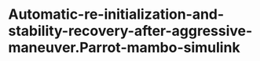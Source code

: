 # Automatic-re-initialization-and-stability-recovery-after-aggressive-maneuver.Parrot-mambo-simulink